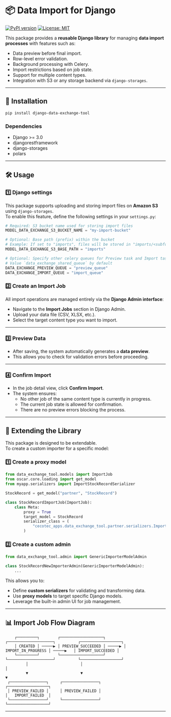 # 📦 Data Import for Django

[![PyPI version](https://badge.fury.io/py/paquete-pypi.svg)](https://pypi.org/project/data_exchange_tool/)
[![License: MIT](https://img.shields.io/badge/License-MIT-yellow.svg)](LICENSE)

This package provides a **reusable Django library** for managing **data import processes** with features such as:

- Data preview before final import.
- Row-level error validation.
- Background processing with Celery.
- Import restrictions based on job state.
- Support for multiple content types.
- Integration with S3 or any storage backend via `django-storages`.

---

## 🚀 Installation

```bash
pip install django-data-exchange-tool
```

### Dependencies

- Django >= 3.0
- djangorestframework
- django-storages
- polars

---

## 🛠️ Usage

### 1️⃣ Django settings

This package supports uploading and storing import files on **Amazon S3** using `django-storages`.  
To enable this feature, define the following settings in your `settings.py`:

```python
# Required: S3 bucket name used for storing import files
MODEL_DATA_EXCHANGE_S3_BUCKET_NAME = "my-import-bucket"

# Optional: Base path (prefix) within the bucket
# Example: If set to "imports", files will be stored in "imports/<subfolder>/<file>"
MODEL_DATA_EXCHANGE_S3_BASE_PATH = "imports"

# Optional: Specify other celery queues for Preview task and Import task. 
# Value `data_exchange_shared_queue` by default
DATA_EXCHANGE_PREVIEW_QUEUE = "preview_queue"
DATA_EXCHANGE_IMPORT_QUEUE = "import_queue"
```


### 2️⃣ Create an Import Job
All import operations are managed entirely via the **Django Admin interface**:
- Navigate to the **Import Jobs** section in Django Admin.
- Upload your data file (CSV, XLSX, etc.).
- Select the target content type you want to import.

---

### 3️⃣ Preview Data
- After saving, the system automatically generates a **data preview**.
- This allows you to check for validation errors before proceeding.

---

### 4️⃣ Confirm Import
- In the job detail view, click **Confirm Import**.
- The system ensures:
  - No other job of the same content type is currently in progress.
  - The current job state is allowed for confirmation.
  - There are no preview errors blocking the process.

---

## 🔌 Extending the Library

This package is designed to be extendable.  
To create a custom importer for a specific model:

### 1️⃣ Create a proxy model

```python
from data_exchange_tool.models import ImportJob
from oscar.core.loading import get_model
from myapp.serializers import ImportStockRecordSerializer

StockRecord = get_model("partner", "StockRecord")

class StockRecordImportJob(ImportJob):
    class Meta:
        proxy = True
        target_model = StockRecord
        serializer_class = (
            "cecotec_apps.data_exchange_tool.partner.serializers.ImportStockRecordSerializer"
        )
```

### 2️⃣ Create a custom admin

```python
from data_exchange_tool.admin import GenericImporterModelAdmin

class StockRecordNewImporterAdmin(GenericImporterModelAdmin):
    ...
```

This allows you to:

- Define **custom serializers** for validating and transforming data.
- Use **proxy models** to target specific Django models.
- Leverage the built-in admin UI for job management.

---

## 📊 Import Job Flow Diagram

```text
    ┌─────────┐        ┌───────────────────┐        ┌────────────────────┐          ┌──────────────────┐
    │ CREATED │ ─────▶ │ PREVIEW_SUCCEEDED │ ─────▶ │ IMPORT_IN_PROGRESS │ ─────▶   │ IMPORT_SUCCEEDED │        
    └─────────┘        └───────────────────┘        └────────────────────┘          └──────────────────┘     
         │                       │                                                            │
         ▼                       ▼                                                            ▼
 ┌────────────────┐     ┌────────────────┐                                          ┌──────────────────┐
 │ PREVIEW_FAILED │     │ PREVIEW_FAILED │                                          │   IMPORT_FAILED  │
 └────────────────┘     └────────────────┘                                          └──────────────────┘
```
---
